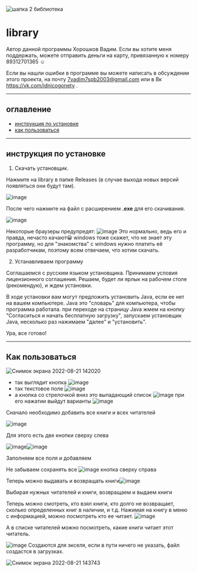 
![шапка 2 библиотека](https://user-images.githubusercontent.com/71974672/185745346-dfa775dd-564f-4b60-8ae1-f672bb2bb3b9.png)

# library
Автор данной программы Хорошков Вадим.
Если вы хотите меня поддержать, можете отправить деньги на карту, привязанную к номеру 89312701365 :relaxed:

Если вы нашли ошибки в программе вы можете написать в обсуждении этого проекта, на почту 7vadim7spb2003@gmail.com или в Вк https://vk.com/idnicogonety .
___
## оглавление
- [инструкция по установке](#установке)
- [как пользоваться](#использование)


___
<a name="установке"></a> 
## инструкция по установке

  1. Скачать установщик. 
  
  Нажмите на library в папке Releases (в случае выхода новых версий появляться они будут там).
 
 ![image](https://user-images.githubusercontent.com/71974672/185627948-b7e5356c-604c-46f3-9948-1cc140cd11a4.png)
 
После чего нажмите на файл с расширением **.exe** для его скачивания. 

![image](https://user-images.githubusercontent.com/71974672/185628136-f5482c4a-2717-4656-9335-8517b0654ac0.png)

Некоторые браузеры предупредят:
![image](https://user-images.githubusercontent.com/71974672/185628979-3d27f9bc-546c-4978-bb64-f6cfa8afa618.png)
Это нормально, ведь его и правда, нечасто качают:grinning:
windows тоже скажет, что не знает эту программу, но для "знакомства" с windows нужно платить её разработчикам, поэтому всем отвечаем, что хотим скачать.

2. Устанавливаем программу 

 Соглашаемся с русским языком установщика.
  Принимаем условия лицензионного соглашения.
  Решаем, будет ли ярлык на рабочем столе (рекомендую),
  и ждем установки.
  
  В ходе установки вам могут предложить установить Java, если ее нет на вашем компьютере. Java это "словарь" для компьютера, чтобы программа работала.
при переходе на страницу Java жмем на кнопку "Согласиться и начать бесплатную загрузку", запускаем установщик Java, несколько раз нажимаем "далее" и "установить". 

  
  Ура, все готово!
___
<a name="использование"></a> 
## Как пользоваться

![Снимок экрана 2022-08-21 142020](https://user-images.githubusercontent.com/71974672/185788853-5fbab107-9c3d-462b-bb20-d390e0799ec9.png)


* так выглядит кнопка ![image](https://user-images.githubusercontent.com/71974672/185788714-5135a09e-7411-430c-b66e-25141ab6b59f.png)
* так текстовое поле ![image](https://user-images.githubusercontent.com/71974672/185788761-d08dd36c-18ec-40ee-a63e-c7f7504de46c.png)
* а кнопка со стрелочкой вниз это выпадающий список ![image](https://user-images.githubusercontent.com/71974672/185788776-5fdcabbd-bb15-4767-b1bc-9d7e7c28b907.png)
при его нажатии выйдут варианты ![image](https://user-images.githubusercontent.com/71974672/185788791-d0daadd8-b1c3-4e86-a2a3-b6d387abd419.png)




 Сначало необходимо добавить все книги и всех читателей

![image](https://user-images.githubusercontent.com/71974672/185788108-f28b6a7c-9302-48dd-a133-8eeddeb4698c.png)

Для этого есть две кнопки сверху слева
 
 ![image](https://user-images.githubusercontent.com/71974672/185788147-08bac2ef-3e65-4ac6-a5df-2054534908b3.png)![image](https://user-images.githubusercontent.com/71974672/185788153-4cf1d1f3-936c-491b-9e51-6c5002c7b0e7.png)

Заполняем все поля и добавляем

Не забываем сохранять все ![image](https://user-images.githubusercontent.com/71974672/185788220-d326ed19-f9ca-41e9-8374-dc3dd42e19c9.png)
кнопка сверху справа

Теперь можно выдавать и возвращать книги![image](https://user-images.githubusercontent.com/71974672/185788680-8a4f71a9-f5e4-47db-bfc5-9425632c0d36.png)

Выбирая нужных читателей и книги, возвращаем и выдаем книги

Теперь можно смотреть, кто взял книги, кто долго не возвращает, сколько определенных книг в наличии, и т.д. 
 Нажимая на книгу в меню с информацией, можно посмотреть кто ее читает. ![image](https://user-images.githubusercontent.com/71974672/185789020-d280dc52-41e0-4613-9f60-13ee3dc27c21.png)

А в списке читателей можно посмотреть, какие книги читает этот читатель.

![image](https://user-images.githubusercontent.com/71974672/185789059-61776de9-9fbc-4a76-b51a-6d203c6feaa3.png) Создаются  для экселя, 
если в пути ничего не указать, файл создастся в загрузках.

 ![Снимок экрана 2022-08-21 143743](https://user-images.githubusercontent.com/71974672/185790114-4f5ad821-bbc5-4679-a197-04b497cf9391.png)

